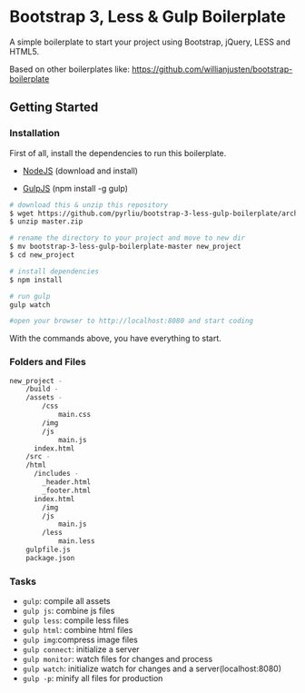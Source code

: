# Bootstrap 3, Less & Gulp Boilerplate

A simple boilerplate to start your project using Bootstrap, jQuery, LESS and HTML5.

Based on other boilerplates like:
https://github.com/willianjusten/bootstrap-boilerplate

## Getting Started

### Installation

First of all, install the dependencies to run this boilerplate.

- [NodeJS](http://nodejs.org/)
  (download and install)

- [GulpJS](http://gulpjs.com/)
  (npm install -g gulp)


```sh
# download this & unzip this repository
$ wget https://github.com/pyrliu/bootstrap-3-less-gulp-boilerplate/archive/master.zip
$ unzip master.zip

# rename the directory to your project and move to new dir
$ mv bootstrap-3-less-gulp-boilerplate-master new_project
$ cd new_project

# install dependencies
$ npm install

# run gulp
gulp watch

#open your browser to http://localhost:8080 and start coding
```

With the commands above, you have everything to start.

### Folders and Files

```sh
new_project -
	/build -
    /assets -
  		/css
  			main.css
  		/img
  		/js
  			main.js
      index.html
	/src -
    /html
      /includes -
        _header.html
        _footer.html
      index.html
		/img
		/js
			main.js
		/less
			main.less
	gulpfile.js
	package.json
```

### Tasks

- `gulp`: compile all assets
- `gulp js`: combine js files
- `gulp less`: compile less files
- `gulp html`: combine html files
- `gulp img`:compress image files
- `gulp connect`: initialize a server
- `gulp monitor`: watch files for changes and process
- `gulp watch`: initialize watch for changes and a server(localhost:8080)
- `gulp -p`: minify all files for production
